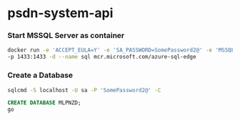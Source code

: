 # psdn-system-api

### Start MSSQL Server as container

```bash
docker run -e 'ACCEPT_EULA=Y' -e 'SA_PASSWORD=SomePassword2@' -e 'MSSQL_PID=Developer' \
-p 1433:1433 -d --name sql mcr.microsoft.com/azure-sql-edge
```

### Create a Database
```bash
sqlcmd -S localhost -U sa -P 'SomePassword2@' -C
```

```sql
CREATE DATABASE MLPNZD;
go
```

